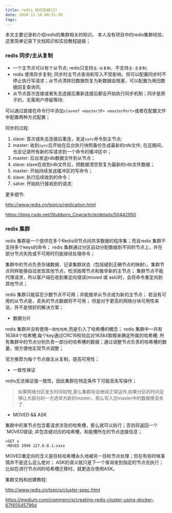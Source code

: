 ```yaml
---
title: redis 知识总结(2)
date: 2018-11-10 00:51:30
tags:
---
```


本文主要记录和介绍redis的集群相关的知识。
本人没有项目中的redis集群经验，这里简单记录下文档知识和实验教程链接；
<!--more-->

### redis 同步/主从复制

* 一个主节点可以有个从节点; redis只支持`主-从复制`，不支持`主-主复制`;
* redis 使用异步复制; 同步时主节点查询和写入不受影响，但可以配置同步时不停止执行写请求；从节点清除旧数据恢复为新数据会阻塞，可以配置为用旧数据回复查询讯;
* 从节点首次连接或者失去连接后重新连接后都会开始执行同步机制；同步是原子的，无需用户停留等待;

可以通过直接在命令行中添加`slaveof <masterIP> <masterPort>`或者在配置文件中配置两种方式配置；

同步的过程:

1. slave: 首次或失去连接后重连，发送`sync`命令到主节点;
2. master: 收到`sync`后开始在后台执行快照备份生成最新的rdb文件; 在这期间，也会记录所有新的写请求到一个命令的缓冲区中；
3. master: 后台发送rdb数据文件到从节点；
4. slave: slave在收到rdb文件后，把数据清空恢复为最新的rdb文件数据；
5. master: 开始持续发送缓冲区的写命令；
6. slave: 执行后续收到的命令；
7. salve: 开始执行接收到的请求;

更多细节:

http://www.redis.cn/topics/replication.html

https://blog.csdn.net/Stubborn_Cow/article/details/50442950

### redis 集群

redis 集群是一个提供在多个Redis间节点间共享数据的程序集；而且redis 集群不支持多个keys的命令；
redis 集群通过分区自动分配数据到不同的节点上，并在部分节点失败或不可用时仍能继续处理命令；

集群中的节点负责存储数据、记录集群状态（包括键到正确节点的映射）。集群节点同样能够自动发现其他节点，检测故障节点和推举新的主节点；
集群节点不能代理请求，所以客户端在收到重定向错误(moved 或 ask)时，会将命令重定向到其他节点；

redis 集群只能容忍少数节点不可用；并能推举从节点成为新的主节点；
若没有可用的从节点是，丢失的节点数据将不可用；
但是对于更高的网络分块可用性来说，并不是很好的解决方案；


* 数据分片

redis 集群并没有使用`一致性哈希`,而是引入了哈希槽的概念；
redis 集群中一共有16384个哈希槽,每个key通过CRC16校验后对16384取模来确定所属的哈希槽; 
所有集群中的节点分别负责一部分的哈希槽的数据；通过调整节点负责的哈希槽的数量，很方便地实现节点调整；

官方推荐为每个节点做主从复制，提高可用性；

* 一致性保证

redis无法保证强一致性，因此集群在特定条件下可能丢失写操作；

>
>如果网络分区发生时间较短,那么集群将会继续正常运作,如果分区的时间足够让大部分的一方选举为新的master，那么写入旧master中的数据便丢失了.


* MOVED && ASK

集群中的某节点包含着请求涉及的哈希槽，那么就可以执行；否则将返回一个`MOVED错误;
并包含键对应的哈希槽，和能槽所在的节点连接信息；

```
>GET x
-MOVED 3999 127.0.0.1:xxxx
```

MOVED重定向的含义是目标哈希槽永久地被另一目标节点处理；但在有些时候事情并不是这么这么绝对；
ASK的语义就只是下一个查询发到指定的节点去执行；比如在进行节点间的哈希槽迁移时，就更适合使用ASK。

集群文档和创建教程:

http://www.redis.cn/topics/cluster-spec.html

https://medium.com/commencis/creating-redis-cluster-using-docker-67f65545796d

